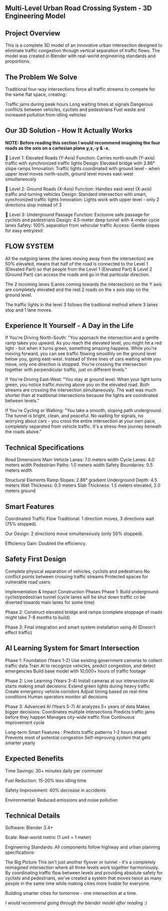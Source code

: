 ## Multi-Level Urban Road Crossing System - 3D Engineering Model


## Project Overview
This is a complete 3D model of an innovative urban intersection designed to eliminate traffic congestion through vertical separation of traffic flows. The model was created in Blender with real-world engineering standards and proportions.

## The Problem We Solve
Traditional four-way intersections force all traffic streams to compete for the same flat space, creating:

 Traffic jams during peak hours
 Long waiting times at signals
 Dangerous conflicts between vehicles, cyclists and pedestrians
 Fuel waste and increased pollution from idling vehicles

## Our 3D Solution - How It Actually Works
**NOTE: Before reading this section I would recommend imagining the four roads as the axis on a cartesian plane y,x,-y & -x.**

🚗 Level 1: Elevated Roads (Y-Axis) 
Function: Carries north-south (Y-axis) traffic with synchronized traffic lights
Design: Elevated bridge with 2.86° slope ramps
Innovation: Traffic lights coordinated with ground level - when upper level moves north-south, ground level moves east-west simultaneously

🚙 Level 2: Ground Roads (X-Axis)
Function: Handles east-west (X-axis) traffic and turning vehicles
Design: Standard intersection with smart, synchronized traffic lights
Innovation: Lights work with upper level - only 2 directions stop instead of 3

🚴 Level 3: Underground Passage
Function: Exclusive safe passage for cyclists and pedestrians
Design: 4.5-meter deep tunnel with 4-meter cycle lanes
Safety: 100% separation from vehicular traffic
Access: Gentle slopes for easy entry/exit

## FLOW SYSTEM
All the outgoing lanes (the lanes moving away from the intersection) are 50% elevated, means that half of the road is connected to the Level 1 (Elevated Part) so that people from the Level 1 (Elevated Part) & Level 2 (Ground Part) can access the roads and go in that particular direction.

The 2 incoming lanes (Lanes coming towards the intersection) on the Y axis are completely elevated and the rest 2 roads on the x axis stay on the ground level.

The traffic lights in the level 3 follows the tradtional method where 3 lanes stop and 1 lane moves.

## Experience It Yourself - A Day in the Life
If You're Driving North-South:
"You approach the intersection and a gentle ramp takes you upward. As you reach the elevated level, you might hit a red light - but when it turns green, something amazing happens. While you're moving forward, you can see traffic flowing smoothly on the ground level below you, going east-west. Instead of three lines of cars waiting while you move, only one direction is stopped. You're crossing the intersection together with perpendicular traffic, just on different levels."

If You're Driving East-West:
"You stay at ground level. When your light turns green, you notice traffic moving above you on the elevated road. Both streams are crossing the intersection simultaneously. The wait was much shorter than at traditional intersections because the lights are coordinated between levels."

If You're Cycling or Walking:
"You take a smooth, sloping path underground. The tunnel is bright, clean, and peaceful. No waiting for signals, no worrying about cars - you cross the entire intersection at your own pace, completely separated from vehicle traffic. It's a stress-free journey beneath the roads above."

## Technical Specifications
Road Dimensions
Main Vehicle Lanes: 7.0 meters width
Cycle Lanes: 4.0 meters width
Pedestrian Paths: 1.0 meters width
Safety Boundaries: 0.5 meters width

Structural Elements
Ramp Slopes: 2.86° gradient
Underground Depth: 4.5 meters
Wall Thickness: 0.3 meters
Slab Thickness: 1.5 meters elevated, 2.0 meters ground

## Smart Features
Coordinated Traffic Flow
Traditional: 1 direction moves, 3 directions wait (75% stopped).

Our Design: 2 directions move simultaneously (only 50% stopped).

Efficiency Gain: Doubled the efficiency.

## Safety First Design
Complete physical separation of vehicles, cyclists and pedestrians
No conflict points between crossing traffic streams
Protected spaces for vulnerable road users

Implementation & Impact
Construction Phases
Phase 1: Build underground cyclist/pedestrian tunnel (cycle lanes will be shut down traffic cn be diverted towards main lanes for some time)

Phase 2: Construct elevated bridge and ramps (complete stoppage of roads might take 7-8 months to build)

Phase 3: Final integration and smart system installation using AI (Doesn't effect traffic)

## AI Learning System for Smart Intersection
Phase 1: Foundation (Years 1-2)
Use existing government cameras to collect traffic data
Train AI to recognize vehicles, predict congestion, and detect emergencies
Build base model with 10,000+ hours of traffic footage

Phase 2: Live Learning (Years 3-4)
Install cameras at our intersection
AI starts making small decisions:
Extend green lights during heavy traffic
Create emergency vehicle corridors
Adjust timing based on real-time conditions
Human operators monitor all decisions

Phase 3: Advanced AI (Years 5-7)
AI analyzes 5+ years of data
Makes bigger decisions:
Coordinates multiple intersections
Predicts traffic jams before they happen
Manages city-wide traffic flow
Continuous improvement cycle

Long-term Smart Features :
Predicts traffic patterns 1-2 hours ahead
Prevents most of potential congestion
Self-improving system that gets smarter yearly


## Expected Benefits
Time Savings: 30+ minutes daily per commuter

Fuel Reduction: 15-20% less idling time

Safety Improvement: 40% decrease in accidents

Environmental: Reduced emissions and noise pollution

## Technical Details
Software: Blender 3.4+

Scale: Real-world metric (1 unit = 1 meter)

Engineering Standards: All components follow highway and urban planning specifications

The Big Picture
This isn't just another flyover or tunnel - it's a completely reimagined intersection where all three levels work together harmoniously. By coordinating traffic flow between levels and providing absolute safety for cyclists and pedestrians, we've created a system that moves twice as many people in the same time while making cities more livable for everyone.

Building smarter cities for tomorrow - one intersection at a time.



*I would recommend going through the blender model after reading :)*
